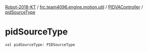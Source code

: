 [Robot-2018-KT](../../index.md) / [frc.team4096.engine.motion.util](../index.md) / [PIDVAController](index.md) / [pidSourceType](./pid-source-type.md)

# pidSourceType

`val pidSourceType: PIDSourceType`